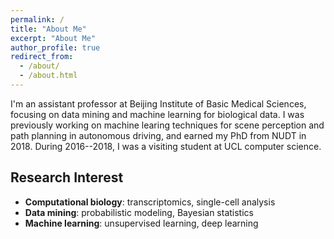 ```yaml
---
permalink: /
title: "About Me"
excerpt: "About Me"
author_profile: true
redirect_from: 
  - /about/
  - /about.html
---
```



I'm an assistant professor at Beijing Institute of Basic Medical Sciences, focusing on data mining and machine learning for biological data.
I was previously working on machine learing techniques for scene perception and path planning in autonomous driving, and earned my PhD from NUDT in 2018.
During 2016--2018, I was a visiting student at UCL computer science.


## Research Interest
* **Computational biology**: transcriptomics, single-cell analysis
* **Data mining**: probabilistic modeling, Bayesian statistics
* **Machine learning**: unsupervised learning, deep learning

